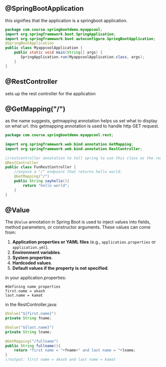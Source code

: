 ## @SpringBootApplication
this signifies that the application is a springboot application. 

``` java 
package com.course.springbootdemo.myappcool;  
import org.springframework.boot.SpringApplication;  
import org.springframework.boot.autoconfigure.SpringBootApplication;  
@SpringBootApplication  
public class MyappcoolApplication {  
    public static void main(String[] args) {  
       SpringApplication.run(MyappcoolApplication.class, args);  
    }  
}
```
## @RestController
sets up the rest controller for the application
## @GetMapping("/")
as the name suggests, getmapping annotation helps us set what to display on what url. 
this getmapping annotation is used to handle http GET request. 

```java
package com.course.springbootdemo.myappcool.rest;  
  
import org.springframework.web.bind.annotation.GetMapping;  
import org.springframework.web.bind.annotation.RestController;  
  
//restcontroller annotation to tell spring to use this class as the rest controller class.  
@RestController  
public class FunRestController {  
    //expose a "/" endpoint that returns hello world.  
    @GetMapping("/")  
    public String sayhello(){  
        return "hello world";  
    }  
}
```

## @Value 
The `@Value` annotation in Spring Boot is used to inject values into fields, method parameters, or constructor arguments. These values can come from:

1. **Application properties or YAML files** (e.g., `application.properties` or `application.yml`).
2. **Environment variables**.
3. **System properties**.
4. **Hardcoded values**.
5. **Default values if the property is not specified**.

in your application.properties:
```properties
#defining name properties  
first.name = akash  
last.name = kamat
```
in the RestController.java:
```java
@Value("${first.name}")  
private String fname;  
  
@Value("${last.name}")  
private String lname;  
  
@GetMapping("/fullname")  
public String fullname(){  
    return "first name = "+fname+" and last name = "+lname;  
}
//output: first name = akash and last name = kamat
```
